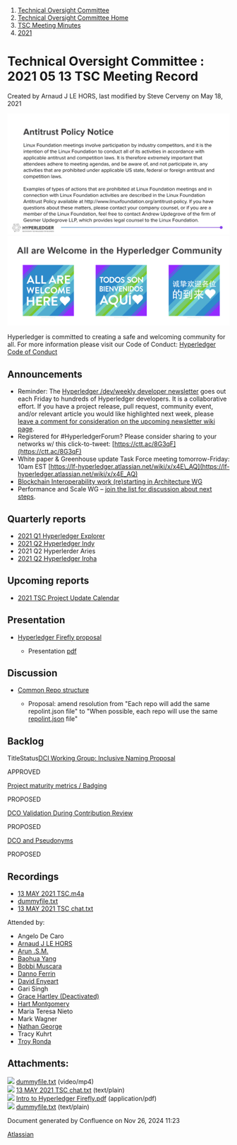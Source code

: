 1. [Technical Oversight Committee](index.html)
2. [Technical Oversight Committee Home](Technical-Oversight-Committee-Home_21430274.html)
3. [TSC Meeting Minutes](TSC-Meeting-Minutes_21448544.html)
4. [2021](2021_21452508.html)

# Technical Oversight Committee : 2021 05 13 TSC Meeting Record

Created by Arnaud J LE HORS, last modified by Steve Cerveny on May 18, 2021

![](attachments/21431877/21448548.png?height=250) ![](attachments/21431877/21448549.png?height=250)

Hyperledger is committed to creating a safe and welcoming community for all. For more information please visit our Code of Conduct: [Hyperledger Code of Conduct](https://lf-hyperledger.atlassian.net/wiki/spaces/HYP/pages/19595281/Hyperledger+Code+of+Conduct)

## Announcements

- Reminder: The [Hyperledger /dev/weekly developer newsletter](https://lf-hyperledger.atlassian.net/wiki/pages/viewpage.action?pageId=17170445) goes out each Friday to hundreds of Hyperledger developers. It is a collaborative effort. If you have a project release, pull request, community event, and/or relevant article you would like highlighted next week, please [leave a comment for consideration on the upcoming newsletter wiki page](https://lf-hyperledger.atlassian.net/wiki/display/DR/2021).
- Registered for #HyperledgerForum? Please consider sharing to your networks w/ this click-to-tweet: [https://ctt.ac/8G3qF](https://ctt.ac/8G3qF)
- White paper &amp; Greenhouse update Task Force meeting tomorrow-Friday: 10am EST [https://lf-hyperledger.atlassian.net/wiki/x/x4E\_AQ](https://lf-hyperledger.atlassian.net/wiki/x/x4E_AQ)
- [Blockchain Interoperability work (re)starting in Architecture WG](https://lists.hyperledger.org/g/perf-and-scale-wg)
- Performance and Scale WG – [join the list for discussion about next steps](https://lists.hyperledger.org/g/perf-and-scale-wg).

## Quarterly reports

- [2021 Q1 Hyperledger Explorer](2021-Q1-Hyperledger-Explorer_21441699.html)
- [2021 Q2 Hyperledger Indy](2021-Q2-Hyperledger-Indy_21441743.html)
- 2021 Q2 Hyperlerder Aries
- [2021 Q2 Hyperledger Iroha](2021-Q2-Hyperledger-Iroha_21441791.html)

## Upcoming reports

- [2021 TSC Project Update Calendar](https://lf-hyperledger.atlassian.net/wiki/display/TSC/2021+TSC+Project+Update+Calendar)

## Presentation

- [Hyperledger Firefly proposal](https://docs.google.com/document/d/1GR-YSlGPlVNpMIyikk9EJciTyrO2INwMpR9vrOrcbP0/edit)
  
  - Presentation [pdf](https://drive.google.com/file/d/1JeCALQ3TexBnHMPlQwt3ZiszoJfsoF51/view?usp=sharing)

## Discussion

- [Common Repo structure](Common-Repo-structure_21437289.html)
  
  - Proposal: amend resolution from "Each repo will add the same repolint.json file" to "When possible, each repo will use the same [repolint.json](https://github.com/hyperledger-labs/hyperledger-community-management-tools/blob/main/repo_structure/repolint.json) file"

## Backlog

TitleStatus[DCI Working Group: Inclusive Naming Proposal](/wiki/spaces/TSC/pages/21441150/DCI+Working+Group+Inclusive+Naming+Proposal)

APPROVED 

[Project maturity metrics / Badging](/wiki/spaces/TSC/pages/21440607/Project+maturity+metrics+Badging)

PROPOSED 

[DCO Validation During Contribution Review](/wiki/spaces/TSC/pages/21441467/DCO+Validation+During+Contribution+Review)

PROPOSED 

[DCO and Pseudonyms](/wiki/spaces/TSC/pages/21430435/DCO+and+Pseudonyms)

PROPOSED 

## Recordings

- [13 MAY 2021 TSC.m4a](#)
- [dummyfile.txt](#)
- [13 MAY 2021 TSC chat.txt](attachments/21441801/21453640.txt)

Attended by:

- Angelo De Caro
- [Arnaud J LE HORS](https://lf-hyperledger.atlassian.net/wiki/people/70121:0e75e3b8-500a-4067-9f7e-ed46e91bcb9d?ref=confluence)
- [Arun .S.M.](https://lf-hyperledger.atlassian.net/wiki/people/621a0e5097d313006ba7386a?ref=confluence)
- [Baohua Yang](https://lf-hyperledger.atlassian.net/wiki/people/557058:17d87dbf-05fe-4c1b-84cf-fd69f7fcbb20?ref=confluence)
- [Bobbi Muscara](https://lf-hyperledger.atlassian.net/wiki/people/5c4cb1b7d8bbb7445c0a457e?ref=confluence)
- [Danno Ferrin](https://lf-hyperledger.atlassian.net/wiki/people/5b7f2d80c4e4892a5b789551?ref=confluence)
- [David Enyeart](https://lf-hyperledger.atlassian.net/wiki/people/712020:30d7e775-8a5d-4896-8950-8da2af027639?ref=confluence)
- Gari Singh
- [Grace Hartley (Deactivated)](https://lf-hyperledger.atlassian.net/wiki/people/5c3e0cd1ff324728a1db2448?ref=confluence)
- [Hart Montgomery](https://lf-hyperledger.atlassian.net/wiki/people/712020:86f447c0-86dc-43b3-ac03-6a31923bbb84?ref=confluence)
- Maria Teresa Nieto
- Mark Wagner
- [Nathan George](https://lf-hyperledger.atlassian.net/wiki/people/712020:3e7556ab-cdb8-47f5-8b68-12a3378021fd?ref=confluence)
- Tracy Kuhrt
- [Troy Ronda](https://lf-hyperledger.atlassian.net/wiki/people/557058:c854f35a-2b58-4be3-9003-ca2a67495580?ref=confluence)

## Attachments:

![](images/icons/bullet_blue.gif) [dummyfile.txt](attachments/21441801/21457674.txt) (video/mp4)  
![](images/icons/bullet_blue.gif) [13 MAY 2021 TSC chat.txt](attachments/21441801/21453640.txt) (text/plain)  
![](images/icons/bullet_blue.gif) [Intro to Hyperledger Firefly.pdf](attachments/21441801/21453653.pdf) (application/pdf)  
![](images/icons/bullet_blue.gif) [dummyfile.txt](attachments/21441801/21453639.txt) (text/plain)

Document generated by Confluence on Nov 26, 2024 11:23

[Atlassian](http://www.atlassian.com/)

